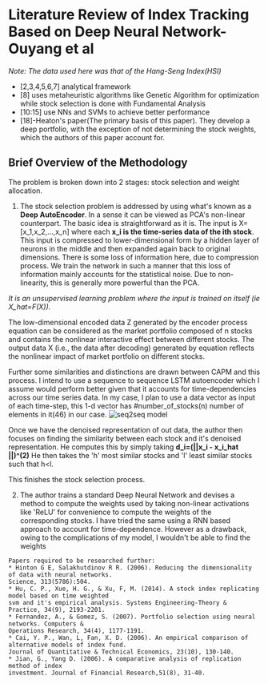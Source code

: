 # Literature Review of **Index Tracking Based on Deep Neural Network-Ouyang et al**

*Note: The data used here was that of the Hang-Seng Index(HSI)*

* [2,3,4,5,6,7] analytical framework
* [8] uses metaheuristic algorithms like Genetic Algorithm for optimization while stock selection is done with Fundamental Analysis
* [10:15] use NNs and SVMs to achieve better performance
* [18]-Heaton's paper(The primary basis of this paper). They develop a deep portfolio, with the exception of not determining the stock weights, which the authors of this paper account for.

## Brief Overview of the Methodology
The problem is broken down into 2 stages: stock selection and weight allocation.
1) The stock selection problem is addressed by using what's known as a **Deep AutoEncoder**.
In a sense it can be viewed as PCA's non-linear counterpart. The basic idea is straightforward as it is.
The input is X=[x_1,x_2,...,x_n] where each **x_i is the time-series data of the ith stock**. This input is compressed to lower-dimensional form by a hidden layer of neurons in the middle and then expanded again back to original dimensions. There is some loss of information here, due to compression process. We train the network in such a manner that this loss of information mainly accounts for the statistical noise.
Due to non-linearity, this is generally more powerful than the PCA. 

*It is an unsupervised learning problem where the input is trained on itself (ie X_hat=F(X)).*

The low-dimensional encoded data Z generated by the encoder process equation can be
considered as the market portfolio composed of n stocks and contains the nonlinear interactive effect
between different stocks. The output data X (i.e., the data after decoding) generated by equation
reflects the nonlinear impact of market portfolio on different stocks.

Further some similarities and distinctions are drawn between CAPM and this process.
I intend to use a sequence to sequence LSTM autoencoder which I assume would perform better given that it accounts for time-dependencies across our time series data.
In my case, I plan to use a data vector as input of each time-step, this 1-d vector has #number_of_stocks(n) number of elements in it(46) in our case. 
![seq2seq model](https://3qeqpr26caki16dnhd19sv6by6v-wpengine.netdna-ssl.com/wp-content/uploads/2018/08/LSTM-Autoencoder-Model.png)

Once we have the denoised representation of out data, the author then focuses on finding the similarity between each stock and it's denoised representation. He computes this by simply taking **d_i=(||x_i - x_i_hat ||)^(2)**
He then takes the 'h' most similar stocks and 'l' least similar stocks such that h<l.

This finishes the stock selection process.

2) The author trains a standard Deep Neural Network and devises a method to compute the weights used by taking non-linear activations like 'ReLU' for convenience to compute the weights of the corresponding stocks.
I have tried the same using a RNN based approach to account for time-dependence. However as a drawback, owing to the complications of my model, I wouldn't be able to find the weights 

```
Papers required to be researched further:
* Hinton G E, Salakhutdinov R R. (2006). Reducing the dimensionality of data with neural networks.
Science, 313(5786):504.
* Hu, C. P., Xue, H. G., & Xu, F, M. (2014). A stock index replicating model based on time weighted
svm and it's empirical analysis. Systems Engineering-Theory & Practice, 34(9), 2193-2201.
* Fernandez, A., & Gomez, S. (2007). Portfolio selection using neural networks. Computers &
Operations Research, 34(4), 1177-1191.
* Cai, Y. P., Wan, L, Fan, X. D. (2006). An empirical comparison of alternative models of index fund.
Journal of Quantitative & Technical Economics, 23(10), 130-140.
* Jian, G., Yang D. (2006). A comparative analysis of replication method of index
investment. Journal of Financial Research,51(8), 31-40.
```
